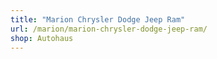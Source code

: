 ```yaml
---
title: "Marion Chrysler Dodge Jeep Ram"
url: /marion/marion-chrysler-dodge-jeep-ram/
shop: Autohaus
---
```

